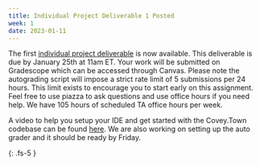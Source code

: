 ```yaml
---
title: Individual Project Deliverable 1 Posted  
week: 1
date: 2023-01-11
---
```


The first [individual project deliverable](https://neu-se.github.io/CS4530-Spring-2023/assignments/ip1) is now available. This deliverable is due by January 25th at 11am ET. Your work will be submitted on Gradescope which can be accessed through Canvas. Please note the autograding script will impose a strict rate limit of 5 submissions per 24 hours. This limit exists to encourage you to start early on this assignment. Feel free to use piazza to ask questions and use office hours if you need help. We have 105 hours of scheduled TA office hours per week.

A video to help you setup your IDE and get started with the Covey.Town codebase can be found [here](https://northeastern.instructure.com/courses/133054/pages/videos). We are also working on setting up the auto grader and it should be ready by Friday.

{: .fs-5 }
